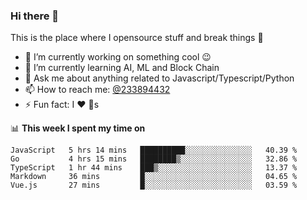 ### Hi there 👋

<!--
**a233894432/a233894432** is a ✨ _special_ ✨ repository because its `README.md` (this file) appears on your GitHub profile.

Here are some ideas to get you started:

- 🔭 I’m currently working on ...
- 🌱 I’m currently learning ...
- 👯 I’m looking to collaborate on ...
- 🤔 I’m looking for help with ...
- 💬 Ask me about ...
- 📫 How to reach me: ...
- 😄 Pronouns: ...
- ⚡ Fun fact: ...
-->
 
 
This is the place where I opensource stuff and break things :rofl:

- 🔭 I’m currently working on something cool :wink:
- 🌱 I’m currently learning AI, ML and Block Chain
- 💬 Ask me about anything related to Javascript/Typescript/Python
- 📫 How to reach me: [@233894432](https://twitter.com/233894432)
- ⚡ Fun fact: I :heart: :dog:s

📊 **This week I spent my time on**
<!--START_SECTION:waka-->
```text
JavaScript   5 hrs 14 mins   ██████████░░░░░░░░░░░░░░░   40.39 % 
Go           4 hrs 15 mins   ████████▒░░░░░░░░░░░░░░░░   32.86 % 
TypeScript   1 hr 44 mins    ███▒░░░░░░░░░░░░░░░░░░░░░   13.37 % 
Markdown     36 mins         █░░░░░░░░░░░░░░░░░░░░░░░░   04.65 % 
Vue.js       27 mins         █░░░░░░░░░░░░░░░░░░░░░░░░   03.59 % 
```
<!--END_SECTION:waka-->
